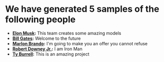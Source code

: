 # We have generated 5 samples of the following people
- **[Elon Musk](Elon_sample.mp4):** This team creates some amazing models
- **[Bill Gates](Bill_Gates_sample.mp4):** Welcome to the future
- **[Marlon Brando](Marlon_Brando_sample.mp4):** I'm going to make you an offer you cannot refuse
- **[Robert Downey Jr.](RDJ_sample.mp4):** I am Iron Man
- **[Ty Burrell](Ty_Burrell_sample.mp4):** This is an amazing project
